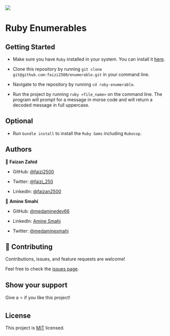 ![](https://img.shields.io/badge/Microverse-blueviolet)

# Ruby Enumerables


## Getting Started

- Make sure you have `Ruby` installed in your system. You can install it [here](https://www.ruby-lang.org/en/documentation/installation/
).

- Clone this repository by running `git clone git@github.com:faizi2500/enumerable.git` in your command line.

- Navigate to the repository by running `cd ruby-enumerable`.

- Run the project by running `ruby <file_name>` on the command line. The program will prompt for a message in morse code and will return a decoded message in full uppercase.

## Optional

- Run `bundle install` to install the `Ruby Gems` including `Rubocop`.

## Authors

👤 **Faizan Zahid**

- GitHub: [@faizi2500 ](https://github.com/faizi2500)

- Twitter: [@faizi_250 ](https://twitter.com/Faizy_250)

- LinkedIn: [@faizan2500](www.linkedin.com/in/faizan2500)


👤 **Amine Smahi**

- GitHub: [@medaminedev66](https://github.com/medaminedev66 )

- LinkedIn: [Amine Smahi](https://www.linkedin.com/in/mohammed-amine-smahi-1b8615187/)

- Twitter: [@medaminesmahi](https://twitter.com/medaminesmahi)

## 🤝 Contributing

Contributions, issues, and feature requests are welcome!

Feel free to check the [issues page](../../issues/).

## Show your support

Give a ⭐️ if you like this project!

## License

This project is [MIT](./LICENSE) licensed.
